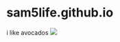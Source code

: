 # sam5life.github.io
i like avocados
<img src="https://i.ytimg.com/vi/VRiWE1l8KqI/maxresdefault.jpg">
